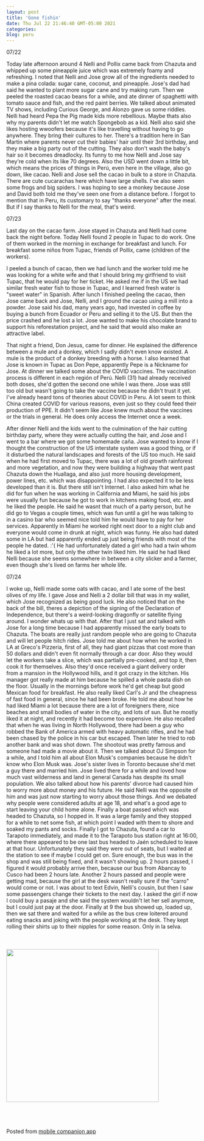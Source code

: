 ```yaml
---
layout: post
title: 'Gone fishin'
date: Thu Jul 22 21:46:40 GMT-05:00 2021
categories: 
blog: peru
---
```

07/22

Today late afternoon around 4 Nelli and Pollix came back from Chazuta and whipped up some pineapple juice which was extremely foamy and refreshing. I noted that Nelli and Jose grow all of the ingredients needed to make a pina colada: sugar cane, coconut, and pineapple. Jose's dad had said he wanted to plant more sugar cane and try making rum. Then we peeled the roasted cacao beans for a while, and ate dinner of spaghetti with tomato sauce and fish, and the red paint berries. We talked about animated TV shows, including Curious George, and Alonzo gave us some riddles. Nelli had heard Pepa the Pig made kids more rebellious. Maybe thats also why my parents didn't let me watch Spongebob as a kid. Nelli also said she likes hosting wwoofers because it's like travelling without having to go anywhere. They bring their cultures to her. There's a tradition here in San Martin where parents never cut their babies' hair until their 3rd birthday, and they make a big party out of the cutting. They also don't wash the baby's hair so it becomes dreadlocky. Its funny to me how Nelli and Jose say they're cold when its like 70 degrees. Also the USD went down a little bit, which means the prices of things in Perú, even here in the village, also go down, like cacao. Nelli and Jose sell the cacao in bulk to a store in Chazuta. There are cute cucarachas here which have large shells. I've also seen some frogs and big spiders. I was hoping to see a monkey because Jose and David both told me they've seen one from a distance before. I forgot to mention that in Peru, its customary to say "thanks everyone" after the meal. But if I say thanks to Nelli for the meal, that's weird.

07/23

Last day on the cacao farm. Jose stayed in Chazuta and Nelli had come back the night before. Today Nelli found 2 people in Tupac to do work. One of them worked in the morning in exchange for breakfast and lunch. For breakfast some niños from Tupac, friends of Pollix, came (children of the workers).

I peeled a bunch of cacao, then we had lunch and the worker told me he was looking for a white wife and that I should bring my girlfriend to visit Tupac, that he would pay for her ticket. He asked me if in the US we had similar fresh water fish to those in Tupac, and I learned fresh water is "sweet water" in Spanish. After lunch I finished peeling the cacao, then Jose came back and Jose, Nelli, and I ground the cacao using a mill into a powder. Jose said his dad, many years ago, had invested in coffee by buying a bunch from Ecuador or Peru and selling it to the US. But then the price crashed and he lost a lot. Jose wanted to make his chocolate brand to support his reforestation project, and he said that would also make an attractive label.

That night a friend, Don Jesus, came for dinner. He explained the difference between a mule and a donkey, which I sadly didn't even know existed. A mule is the product of a donkey breeding with a horse. I also learned that Jose is known in Tupac as Don Pepe, apparently Pepe is a Nickname for Jose. At dinner we talked some about the COVID vaccines. The vaccination process is different in each región of Perú. Nelli (31) had already received both doses, she'd gotten the second one while I was there. Jose was still too old but wasn't going to take the vaccine because he didn't trust it yet. I've already heard tons of theories about COVID in Peru. A lot seem to think China created COVID for various reasons, even just so they could feed their production of PPE. It didn't seem like Jose knew much about the vaccines or the trials in general. He does only access the Internet once a week.

After dinner Nelli and the kids went to the culmination of the hair cutting birthday party, where they were actually cutting the hair, and Jose and I went to a bar where we got some homemade caña. Jose wanted to know if I thought the construction of the US interstate system was a good thing, or if it disturbed the natural landscapes and forests of the US too much. He said when he had first moved to Tupac, there was a lot of old growth rainforest and more vegetation, and now they were building a highway that went past Chazuta down the Huallaga, and also just more housing development, power lines, etc. which was disappointing. I had also expected it to be less developed than it is. But there still isn't Internet. I also asked him what he did for fun when he was working in California and Miami, he said his jobs were usually fun because he got to work in kitchens making food, etc. and he liked the people. He said he wasnt that much of a party person, but he did go to Vegas a couple times, which was fun until a girl he was talking to in a casino bar who seemed nice told him he would have to pay for her services. Apparently in Miami he worked right next door to a night club and everyone would come in drunk at night, which was funny. He also had dated some in LA but had apparently ended up just being friends with most of the people he dated. :'( He had unfortunately dated a girl who had a twin whom he liked a lot more, but only the other twin liked him. He said he had liked Nelli because she seems somewhere in between a city slicker and a farmer, even though she's lived on farms her whole life.

07/24

I woke up, Nelli made some oats with cacao, and I ate some of the best olives of my life. I gave Jose and Nelli a 2 dollar bill that was in my wallet, which Jose recognized as being good luck. He also noticed that on the back of the bill, theres a depiction of the signing of the Declaration of Independence, but there's a weird-looking dragonfly or satellite flying around. I wonder whats up with that. After that I just sat and talked with Jose for a long time because I had apparently missed the early boats to Chazuta. The boats are really just random people who are going to Chazuta and will let people hitch rides. Jose told me about how when he worked in LA at Greco's Pizzeria, first of all, they had giant pizzas that cost more than 50 dollars and didn't even fit normally through a car door. Also they would let the workers take a slice, which was partially pre-cooked, and top it, then cook it for themselves. Also they'd once received a giant delivery order from a mansion in the Hollywood hills, and it got crazy in the kitchen. His manager got really made at him because he spilled a whole pasta dish on the floor. Usually in the mornings before work he'd get cheap but good Mexican food for breakfast. He also really liked Carl's Jr and the cheapness of fast food in general, since he had been broke. He told me about how he had liked Miami a lot because there are a lot of foreigners there, nice beaches and small bodies of water in the city, and lots of sun. But he mostly liked it at night, and recently it had become too expensive. He also recalled that when he was living in North Hollywood, there had been a guy who robbed the Bank of America armed with heavy automatic rifles, and he had been chased by the police in his car but escaped. Then later he tried to rob another bank and was shot down. The shootout was pretty famous and someone had made a movie about it. Then we talked about OJ Simpson for a while, and I told him all about Elon Musk's companies because he didn't know who Elon Musk was. Jose's sister lives in Toronto because she'd met a guy there and married him. Jose lived there for a while and loved how much vast wilderness and land in general Canada has despite its small population. We also talked about how his parents' divorce had caused him to worry more about money and his future. He said Nelli was the opposite of him and was just now starting to worry about those things. And we debated why people were considered adults at age 18, and what's a good age to start leaving your child home alone. Finally a boat passed which was headed to Chazuta, so I hopped in. It was a large family and they stopped for a while to net some fish, at which point I waded with them to shore and soaked my pants and socks. Finally I got to Chazuta, found a car to Tarapoto immediately, and made it to the Tarapoto bus station right at 16:00, where there appeared to be one last bus headed to Jaén scheduled to leave at that hour. Unfortunately they said they were out of seats, but I waited at the station to see if maybe I could get on. Sure enough, the bus was in the shop and was still being fixed, and it wasn't showing up. 2 hours passed, I figured it would probably arrive then, because our bus from Abancay to Cusco had been 2 hours late. Another 2 hours passed and people were getting mad, because the girl at the desk wasn't really sure if the "carro" would come or not. I was about to text Edvin, Nelli's cousin, but then I saw some passengers change their tickets to the next day. I asked the girl if now I could buy a pasaje and she said the system wouldn't let her sell anymore, but I could just pay at the door. Finally at 9 the bus showed up, loaded up, then we sat there and waited for a while as the bus crew loitered around eating snacks and joking with the people working at the desk. They kept rolling their shirts up to their nipples for some reason. Only in la selva.<br><br><br><br><img src="{{ '/assets/img/IMG_20210724_075201.jpg' | prepend: site.baseurl }}" width="400" /><br><br><br><br><br><span class="text-sm">Posted from <a href="https://github.com/serviceberry3/ghub_pgs_blog_pusher" class="text-green-500">mobile companion app</a></span>